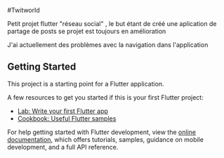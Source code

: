 #Twitworld

Petit projet flutter  "réseau social" , le but étant de créé une aplication de partage de posts 
se projet est toujours en amélioration 

J'ai actuellement des problèmes avec la navigation dans l'application

## Getting Started

This project is a starting point for a Flutter application.

A few resources to get you started if this is your first Flutter project:

- [Lab: Write your first Flutter app](https://docs.flutter.dev/get-started/codelab)
- [Cookbook: Useful Flutter samples](https://docs.flutter.dev/cookbook)

For help getting started with Flutter development, view the
[online documentation](https://docs.flutter.dev/), which offers tutorials,
samples, guidance on mobile development, and a full API reference.

